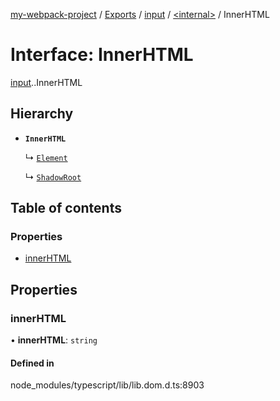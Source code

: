 [my-webpack-project](../README.md) / [Exports](../modules.md) / [input](../modules/input.md) / [<internal\>](../modules/input._internal_.md) / InnerHTML

# Interface: InnerHTML

[input](../modules/input.md).[<internal>](../modules/input._internal_.md).InnerHTML

## Hierarchy

- **`InnerHTML`**

  ↳ [`Element`](input._internal_.Element.md)

  ↳ [`ShadowRoot`](input._internal_.ShadowRoot.md)

## Table of contents

### Properties

- [innerHTML](input._internal_.InnerHTML.md#innerhtml)

## Properties

### innerHTML

• **innerHTML**: `string`

#### Defined in

node_modules/typescript/lib/lib.dom.d.ts:8903

